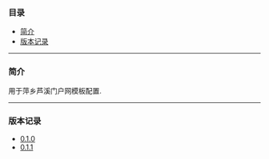 ### 目录

* [简介](#abstract)
* [版本记录](#version)

---

### <a name="abstract">简介</a>

用于萍乡芦溪门户网模板配置.

---

### <a name="version">版本记录</a>

* [0.1.0](./Docs/Version/0.1.0.md "0.1.0")
* [0.1.1](./Docs/Version/0.1.1.md "0.1.1")